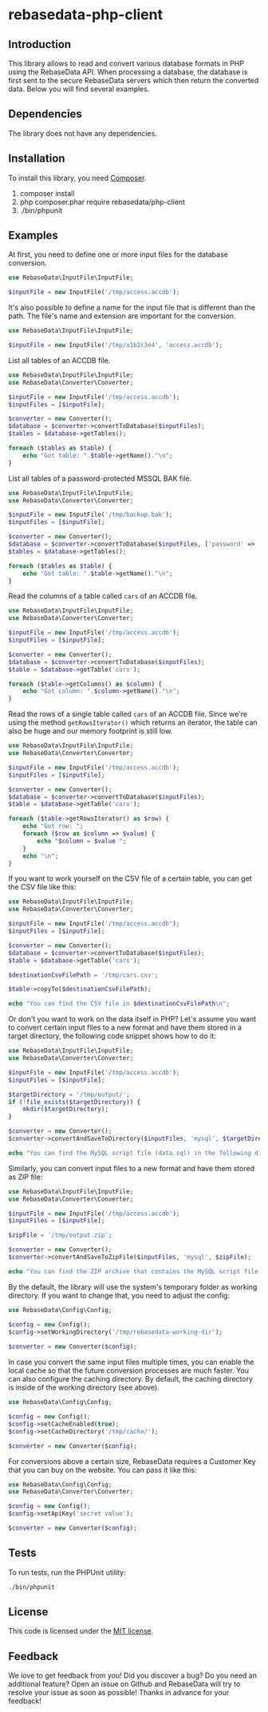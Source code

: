 # rebasedata-php-client

Introduction
------------

This library allows to read and convert various database formats in PHP using the RebaseData API. When processing a database, the database is first sent to the secure RebaseData servers which then return the converted data. Below you will find several examples.

Dependencies
------------

The library does not have any dependencies.

Installation
------------

To install this library, you need [Composer](http://getcomposer.org).

1.   composer  install 
2.   php composer.phar require rebasedata/php-client
3.   ./bin/phpunit 


Examples
--------

At first, you need to define one or more input files for the database conversion. 

```php
use RebaseData\InputFile\InputFile;

$inputFile = new InputFile('/tmp/access.accdb');
```

It's also possible to define a name for the input file that is different than the path.
The file's name and extension are important for the conversion.

```php
use RebaseData\InputFile\InputFile;

$inputFile = new InputFile('/tmp/a1b2c3e4', 'access.accdb');
```

List all tables of an ACCDB file.

```php
use RebaseData\InputFile\InputFile;
use RebaseData\Converter\Converter;

$inputFile = new InputFile('/tmp/access.accdb');
$inputFiles = [$inputFile];

$converter = new Converter();
$database = $converter->convertToDatabase($inputFiles);
$tables = $database->getTables();

foreach ($tables as $table) {
    echo "Got table: ".$table->getName()."\n";
}
```

List all tables of a password-protected MSSQL BAK file.

```php
use RebaseData\InputFile\InputFile;
use RebaseData\Converter\Converter;

$inputFile = new InputFile('/tmp/backup.bak');
$inputFiles = [$inputFile];

$converter = new Converter();
$database = $converter->convertToDatabase($inputFiles, ['password' => 'value']);
$tables = $database->getTables();

foreach ($tables as $table) {
    echo "Got table: ".$table->getName()."\n";
}
```

Read the columns of a table called `cars` of an ACCDB file.

```php
use RebaseData\InputFile\InputFile;
use RebaseData\Converter\Converter;

$inputFile = new InputFile('/tmp/access.accdb');
$inputFiles = [$inputFile];

$converter = new Converter();
$database = $converter->convertToDatabase($inputFiles);
$table = $database->getTable('cars');

foreach ($table->getColumns() as $column) {
    echo "Got column: ".$column->getName()."\n";
}
```

Read the rows of a single table called `cars` of an ACCDB file. Since we're using the method `getRowsIterator()` which returns an iterator, the table can also be huge and our memory footprint is still low.

```php
use RebaseData\InputFile\InputFile;
use RebaseData\Converter\Converter;

$inputFile = new InputFile('/tmp/access.accdb');
$inputFiles = [$inputFile];

$converter = new Converter();
$database = $converter->convertToDatabase($inputFiles);
$table = $database->getTable('cars');

foreach ($table->getRowsIterator() as $row) {
    echo "Got row: ";
    foreach ($row as $column => $value) {
        echo "$column = $value ";
    }
    echo "\n";
}
```

If you want to work yourself on the CSV file of a certain table, you can get the CSV file like this:

```php
use RebaseData\InputFile\InputFile;
use RebaseData\Converter\Converter;

$inputFile = new InputFile('/tmp/access.accdb');
$inputFiles = [$inputFile];

$converter = new Converter();
$database = $converter->convertToDatabase($inputFiles);
$table = $database->getTable('cars');

$destinationCsvFilePath = '/tmp/cars.csv';

$table->copyTo($destinationCsvFilePath);

echo "You can find the CSV file in $destinationCsvFilePath\n";
```

Or don't you want to work on the data itself in PHP? Let's assume you want to convert certain input files to a new format and have them stored in a target directory, the following code snippet shows how to do it:

```php
use RebaseData\InputFile\InputFile;
use RebaseData\Converter\Converter;

$inputFile = new InputFile('/tmp/access.accdb');
$inputFiles = [$inputFile];

$targetDirectory = '/tmp/output/';
if (!file_exists($targetDirectory)) {
    mkdir($targetDirectory);
}

$converter = new Converter();
$converter->convertAndSaveToDirectory($inputFiles, 'mysql', $targetDirectory);

echo "You can find the MySQL script file (data.sql) in the following directory: $targetDirectory\n";
```

Similarly, you can convert input files to a new format and have them stored as ZIP file:

```php
use RebaseData\InputFile\InputFile;
use RebaseData\Converter\Converter;

$inputFile = new InputFile('/tmp/access.accdb');
$inputFiles = [$inputFile];

$zipFile = '/tmp/output.zip';

$converter = new Converter();
$converter->convertAndSaveToZipFile($inputFiles, 'mysql', $zipFile);

echo "You can find the ZIP archive that contains the MySQL script file (data.sql) here: $zipFile\n";
```

By the default, the library will use the system's temporary folder as working directory. If you want to change that, you need to adjust the config:

 ```php
 use RebaseData\Config\Config;
 
 $config = new Config();
 $config->setWorkingDirectory('/tmp/rebasedata-working-dir');
  
 $converter = new Converter($config);
 ```

In case you convert the same input files multiple times, you can enable the local cache so that the future conversion
processes are much faster. You can also configure the caching directory. By default, the caching directory is inside of the working directory (see above).

 ```php
 use RebaseData\Config\Config;
 
 $config = new Config();
 $config->setCacheEnabled(true);
 $config->setCacheDirectory('/tmp/cache/');
 
 $converter = new Converter($config);
 ```

For conversions above a certain size, RebaseData requires a Customer Key that you can buy on the website.
You can pass it like this:

 ```php
 use RebaseData\Config\Config;
 use RebaseData\Converter\Converter;
 
 $config = new Config();
 $config->setApiKey('secret value');
 
 $converter = new Converter($config);
 ```
 


Tests
-----

To run tests, run the PHPUnit utility:

```bash
./bin/phpunit
```



License
-------

This code is licensed under the [MIT license](https://opensource.org/licenses/MIT).


Feedback
--------

We love to get feedback from you! Did you discover a bug? Do you need an additional feature? Open an issue on Github and RebaseData will try to resolve your issue as soon as possible! Thanks in advance for your feedback!
